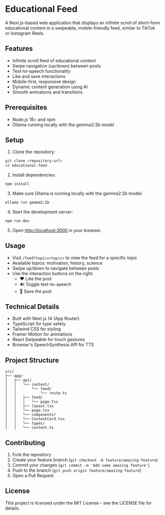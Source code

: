 # Educational Feed

A Next.js-based web application that displays an infinite scroll of short-form educational content in a swipeable, mobile-friendly feed, similar to TikTok or Instagram Reels.

## Features

- Infinite scroll feed of educational content
- Swipe navigation (up/down) between posts
- Text-to-speech functionality
- Like and save interactions
- Mobile-first, responsive design
- Dynamic content generation using AI
- Smooth animations and transitions

## Prerequisites

- Node.js 18+ and npm
- Ollama running locally with the gemma2:2b model

## Setup

1. Clone the repository:
```bash
git clone <repository-url>
cd educational-feed
```

2. Install dependencies:
```bash
npm install
```

3. Make sure Ollama is running locally with the gemma2:2b model:
```bash
ollama run gemma2:2b
```

4. Start the development server:
```bash
npm run dev
```

5. Open [http://localhost:3000](http://localhost:3000) in your browser.

## Usage

- Visit `/feed?topic=<topic>` to view the feed for a specific topic
- Available topics: motivation, history, science
- Swipe up/down to navigate between posts
- Use the interaction buttons on the right:
  - ❤️ Like the post
  - 🔊 Toggle text-to-speech
  - 🔖 Save the post

## Technical Details

- Built with Next.js 14 (App Router)
- TypeScript for type safety
- Tailwind CSS for styling
- Framer Motion for animations
- React Swipeable for touch gestures
- Browser's SpeechSynthesis API for TTS

## Project Structure

```
src/
├── app/
│   ├── api/
│   │   └── content/
│   │       └── feed/
│   │           └── route.ts
│   │   ├── feed/
│   │   │   └── page.tsx
│   │   ├── layout.tsx
│   │   └── page.tsx
│   │   └── components/
│   │   └── ContentCard.tsx
│   │   └── types/
│   │   └── content.ts
```

## Contributing

1. Fork the repository
2. Create your feature branch (`git checkout -b feature/amazing-feature`)
3. Commit your changes (`git commit -m 'Add some amazing feature'`)
4. Push to the branch (`git push origin feature/amazing-feature`)
5. Open a Pull Request

## License

This project is licensed under the MIT License - see the LICENSE file for details.
